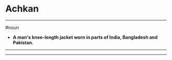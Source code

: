 # Achkan
---
#noun
- **A man's knee-length jacket worn in parts of India, Bangladesh and Pakistan.**
---
---
